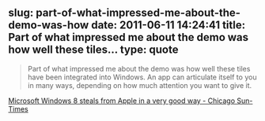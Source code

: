 slug: part-of-what-impressed-me-about-the-demo-was-how
date: 2011-06-11 14:24:41
title: Part of what impressed me about the demo was how well these tiles...
type: quote
---

> Part of what impressed me about the demo was how well these tiles have been integrated into Windows. An app can articulate itself to you in many ways, depending on how much attention you want to give it.

[Microsoft Windows 8 steals from Apple in a very good way - Chicago Sun-Times](http://www.suntimes.com/technology/ihnatko/5736081-417/microsoft-windows-8-steals-from-apple-in-a-very-good-way.html)
